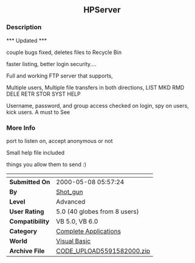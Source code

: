 ﻿<div align="center">

## HPServer


</div>

### Description

*** Updated ***

couple bugs fixed, deletes files to Recycle Bin

faster listing, better login security....

Full and working FTP server that supports,

Multiple users, Multiple file transfers in both directions, LIST MKD RMD DELE RETR STOR SYST HELP

Username, password, and group access checked on login, spy on users, kick users. A must to See
 
### More Info
 
port to listen on, accept anonymous or not

Small help file included

things you allow them to send :)


<span>             |<span>
---                |---
**Submitted On**   |2000-05-08 05:57:24
**By**             |[Shot\_gun](https://github.com/Planet-Source-Code/PSCIndex/blob/master/ByAuthor/shot-gun.md)
**Level**          |Advanced
**User Rating**    |5.0 (40 globes from 8 users)
**Compatibility**  |VB 5\.0, VB 6\.0
**Category**       |[Complete Applications](https://github.com/Planet-Source-Code/PSCIndex/blob/master/ByCategory/complete-applications__1-27.md)
**World**          |[Visual Basic](https://github.com/Planet-Source-Code/PSCIndex/blob/master/ByWorld/visual-basic.md)
**Archive File**   |[CODE\_UPLOAD5591582000\.zip](https://github.com/Planet-Source-Code/shot-gun-hpserver__1-7860/archive/master.zip)








